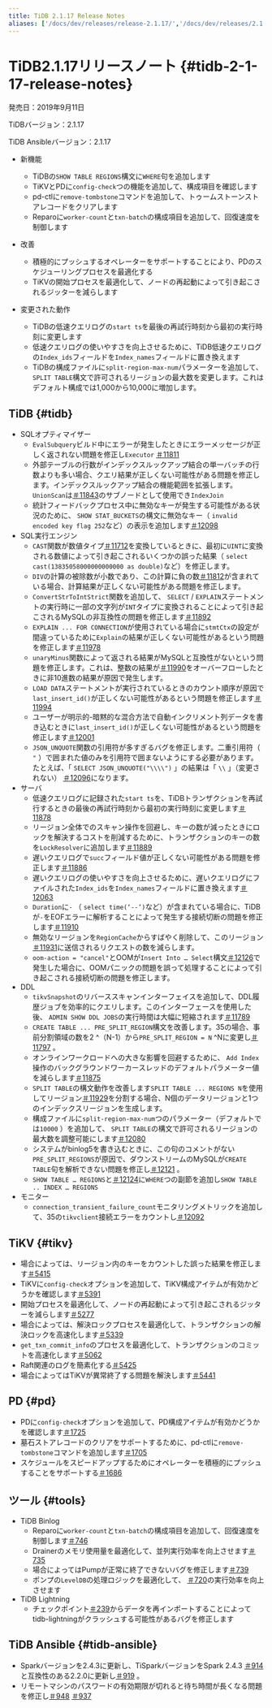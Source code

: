 ```yaml
---
title: TiDB 2.1.17 Release Notes
aliases: ['/docs/dev/releases/release-2.1.17/','/docs/dev/releases/2.1.17/']
---
```


# TiDB2.1.17リリースノート {#tidb-2-1-17-release-notes}

発売日：2019年9月11日

TiDBバージョン：2.1.17

TiDB Ansibleバージョン：2.1.17

-   新機能
    -   TiDBの`SHOW TABLE REGIONS`構文に`WHERE`句を追加します
    -   TiKVとPDに`config-check`つの機能を追加して、構成項目を確認します
    -   pd-ctlに`remove-tombstone`コマンドを追加して、トゥームストーンストアレコードをクリアします
    -   Reparoに`worker-count`と`txn-batch`の構成項目を追加して、回復速度を制御します

-   改善
    -   積極的にプッシュするオペレーターをサポートすることにより、PDのスケジューリングプロセスを最適化する
    -   TiKVの開始プロセスを最適化して、ノードの再起動によって引き起こされるジッターを減らします

-   変更された動作
    -   TiDBの低速クエリログの`start ts`を最後の再試行時刻から最初の実行時刻に変更します
    -   低速クエリログの使いやすさを向上させるために、TiDB低速クエリログの`Index_ids`フィールドを`Index_names`フィールドに置き換えます
    -   TiDBの構成ファイルに`split-region-max-num`パラメーターを追加して、 `SPLIT TABLE`構文で許可されるリージョンの最大数を変更します。これはデフォルト構成では1,000から10,000に増加します。

## TiDB {#tidb}

-   SQLオプティマイザー
    -   `EvalSubquery`ビルド中にエラーが発生したときにエラーメッセージが正しく返されない問題を修正し`Executor` [＃11811](https://github.com/pingcap/tidb/pull/11811)
    -   外部テーブルの行数がインデックスルックアップ結合の単一バッチの行数よりも多い場合、クエリ結果が正しくない可能性がある問題を修正します。インデックスルックアップ結合の機能範囲を拡張します。 `UnionScan`は[＃11843](https://github.com/pingcap/tidb/pull/11843)のサブノードとして使用でき`IndexJoin`
    -   統計フィードバックプロセス中に無効なキーが発生する可能性がある状況のために、 `SHOW STAT_BUCKETS`の構文に無効なキー（ `invalid encoded key flag 252`など）の表示を追加します[＃12098](https://github.com/pingcap/tidb/pull/12098)
-   SQL実行エンジン
    -   `CAST`関数が数値タイプ[＃11712](https://github.com/pingcap/tidb/pull/11712)を変換しているときに、最初に`UINT`に変換される数値によって引き起こされるいくつかの誤った結果（ `select cast(13835058000000000000 as double)`など）を修正します。
    -   `DIV`の計算の被除数が小数であり、この計算に負の数[＃11812](https://github.com/pingcap/tidb/pull/11812)が含まれている場合、計算結果が正しくない可能性がある問題を修正します。
    -   `ConvertStrToIntStrict`関数を追加して、 `SELECT` / `EXPLAIN`ステートメントの実行時に一部の文字列が`INT`タイプに変換されることによって引き起こされるMySQLの非互換性の問題を修正します[＃11892](https://github.com/pingcap/tidb/pull/11892)
    -   `EXPLAIN ... FOR CONNECTION`が使用されている場合に`stmtCtx`の設定が間違っているために`Explain`の結果が正しくない可能性があるという問題を修正します[＃11978](https://github.com/pingcap/tidb/pull/11978)
    -   `unaryMinus`関数によって返される結果がMySQLと互換性がないという問題を修正します。これは、整数の結果が[＃11990](https://github.com/pingcap/tidb/pull/11990)をオーバーフローしたときに非10進数の結果が原因で発生します。
    -   `LOAD DATA`ステートメントが実行されているときのカウント順序が原因で`last_insert_id()`が正しくない可能性があるという問題を修正します[＃11994](https://github.com/pingcap/tidb/pull/11994)
    -   ユーザーが明示的-暗黙的な混合方法で自動インクリメント列データを書き込むときに`last_insert_id()`が正しくない可能性があるという問題を修正します[＃12001](https://github.com/pingcap/tidb/pull/12001)
    -   `JSON_UNQUOTE`関数の引用符が多すぎるバグを修正します。二重引用符（ `"` ）で囲まれた値のみを引用符で囲まないようにする必要があります。たとえば、「 `SELECT JSON_UNQUOTE("\\\\")` 」の結果は「 `\\` 」（変更されない） [＃12096](https://github.com/pingcap/tidb/pull/12096)になります。
-   サーバ
    -   低速クエリログに記録された`start ts`を、TiDBトランザクションを再試行するときの最後の再試行時刻から最初の実行時刻に変更します[＃11878](https://github.com/pingcap/tidb/pull/11878)
    -   リージョン全体でのスキャン操作を回避し、キーの数が減ったときにロックを解決するコストを削減するために、トランザクションのキーの数を`LockResolver`に追加します[＃11889](https://github.com/pingcap/tidb/pull/11889)
    -   遅いクエリログで`succ`フィールド値が正しくない可能性がある問題を修正します[＃11886](https://github.com/pingcap/tidb/pull/11886)
    -   遅いクエリログの使いやすさを向上させるために、遅いクエリログにファイルされた`Index_ids`を`Index_names`フィールドに置き換えます[＃12063](https://github.com/pingcap/tidb/pull/12063)
    -   `Duration`に`-` （ `select time(‘--’)`など）が含まれている場合に、TiDBが`-`をEOFエラーに解析することによって発生する接続切断の問題を修正します[＃11910](https://github.com/pingcap/tidb/pull/11910)
    -   無効なリージョンを`RegionCache`からすばやく削除して、このリージョン[＃11931](https://github.com/pingcap/tidb/pull/11931)に送信されるリクエストの数を減らします。
    -   `oom-action = "cancel"`とOOMが`Insert Into … Select`構文[＃12126](https://github.com/pingcap/tidb/pull/12126)で発生した場合に、OOMパニックの問題を誤って処理することによって引き起こされる接続切断の問題を修正します。
-   DDL
    -   `tikvSnapshot`のリバーススキャンインターフェイスを追加して、DDL履歴ジョブを効率的にクエリします。このインターフェースを使用した後、 `ADMIN SHOW DDL JOBS`の実行時間は大幅に短縮されます[＃11789](https://github.com/pingcap/tidb/pull/11789)
    -   `CREATE TABLE ... PRE_SPLIT_REGION`構文を改善します。35の場合、事前分割領域の数を2 ^（N-1）から`PRE_SPLIT_REGION = N` ^Nに変更し[＃11797](https://github.com/pingcap/tidb/pull/11797/files) 。
    -   オンラインワークロードへの大きな影響を回避するために、 `Add Index`操作のバックグラウンドワーカースレッドのデフォルトパラメーター値を減らします[＃11875](https://github.com/pingcap/tidb/pull/11875)
    -   `SPLIT TABLE`の構文動作を改善します`SPLIT TABLE ... REGIONS N`を使用してリージョン[＃11929](https://github.com/pingcap/tidb/pull/11929)を分割する場合、N個のデータリージョンと1つのインデックスリージョンを生成します。
    -   構成ファイルに`split-region-max-num`つのパラメーター（デフォルトでは`10000` ）を追加して、 `SPLIT TABLE`の構文で許可されるリージョンの最大数を調整可能にします[＃12080](https://github.com/pingcap/tidb/pull/12080)
    -   システムがbinlog5を書き込むときに、この句のコメントがない`PRE_SPLIT_REGIONS`が原因で、ダウンストリームのMySQLが`CREATE TABLE`句を解析できない問題を修正し[＃12121](https://github.com/pingcap/tidb/pull/12121) 。
    -   `SHOW TABLE … REGIONS`と[＃12124](https://github.com/pingcap/tidb/pull/12124)に`WHERE`つの副節を追加し`SHOW TABLE .. INDEX … REGIONS`
-   モニター
    -   `connection_transient_failure_count`モニタリングメトリックを追加して、35の`tikvclient`接続エラーをカウントし[＃12092](https://github.com/pingcap/tidb/pull/12092)

## TiKV {#tikv}

-   場合によっては、リージョン内のキーをカウントした誤った結果を修正します[＃5415](https://github.com/tikv/tikv/pull/5415)
-   TiKVに`config-check`オプションを追加して、TiKV構成アイテムが有効かどうかを確認します[＃5391](https://github.com/tikv/tikv/pull/5391)
-   開始プロセスを最適化して、ノードの再起動によって引き起こされるジッターを減らします[＃5277](https://github.com/tikv/tikv/pull/5277)
-   場合によっては、解決ロックプロセスを最適化して、トランザクションの解決ロックを高速化します[＃5339](https://github.com/tikv/tikv/pull/5339)
-   `get_txn_commit_info`のプロセスを最適化して、トランザクションのコミットを高速化します[＃5062](https://github.com/tikv/tikv/pull/5062)
-   Raft関連のログを簡素化する[＃5425](https://github.com/tikv/tikv/pull/5425)
-   場合によってはTiKVが異常終了する問題を解決します[＃5441](https://github.com/tikv/tikv/pull/5441)

## PD {#pd}

-   PDに`config-check`オプションを追加して、PD構成アイテムが有効かどうかを確認します[＃1725](https://github.com/pingcap/pd/pull/1725)
-   墓石ストアレコードのクリアをサポートするために、pd-ctlに`remove-tombstone`コマンドを追加します[＃1705](https://github.com/pingcap/pd/pull/1705)
-   スケジュールをスピードアップするためにオペレーターを積極的にプッシュすることをサポートする[＃1686](https://github.com/pingcap/pd/pull/1686)

## ツール {#tools}

-   TiDB Binlog
    -   Reparoに`worker-count`と`txn-batch`の構成項目を追加して、回復速度を制御します[＃746](https://github.com/pingcap/tidb-binlog/pull/746)
    -   Drainerのメモリ使用量を最適化して、並列実行効率を向上させます[＃735](https://github.com/pingcap/tidb-binlog/pull/735)
    -   場合によってはPumpが正常に終了できないバグを修正します[＃739](https://github.com/pingcap/tidb-binlog/pull/739)
    -   ポンプの`LevelDB`の処理ロジックを最適化して、 [＃720](https://github.com/pingcap/tidb-binlog/pull/720)の実行効率を向上させます
-   TiDB Lightning
    -   チェックポイント[＃239](https://github.com/pingcap/tidb-lightning/pull/239)からデータを再インポートすることによってtidb-lightningがクラッシュする可能性があるバグを修正します

## TiDB Ansible {#tidb-ansible}

-   Sparkバージョンを2.4.3に更新し、TiSparkバージョンをSpark 2.4.3 [＃914](https://github.com/pingcap/tidb-ansible/pull/914)と互換性のある2.2.0に更新し[＃919](https://github.com/pingcap/tidb-ansible/pull/927) 。
-   リモートマシンのパスワードの有効期限が切れると待ち時間が長くなる問題を修正し[＃948](https://github.com/pingcap/tidb-ansible/pull/948) [＃937](https://github.com/pingcap/tidb-ansible/pull/937)
